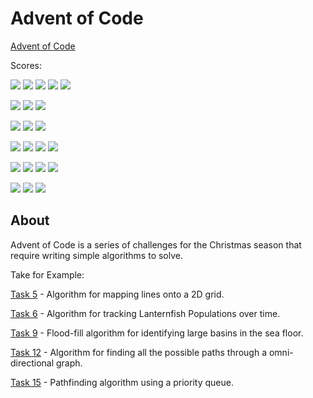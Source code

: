 # Advent of Code

[Advent of Code](https://adventofcode.com)

Scores:

![](https://img.shields.io/badge/2023-blue?style=for-the-badge&logo=googlecalendar&logoColor=white&color=blue) ![](https://img.shields.io/badge/stars-50-yellow?style=for-the-badge&logo=adventofcode&logoColor=white&color=FFFF66) ![](https://img.shields.io/badge/typescript-3178C6?style=for-the-badge&logo=typescript&logoColor=white) ![](https://img.shields.io/badge/rust-000000?style=for-the-badge&logo=rust&logoColor=white) ![](https://img.shields.io/badge/WAT-654FF0?style=for-the-badge&logo=webassembly&logoColor=white)

![](https://img.shields.io/badge/2022-blue?style=for-the-badge&logo=googlecalendar&logoColor=white&color=blue) ![](https://img.shields.io/badge/stars-50-yellow?style=for-the-badge&logo=adventofcode&logoColor=white&color=FFFF66) ![](https://img.shields.io/badge/typescript-3178C6?style=for-the-badge&logo=typescript&logoColor=white)

![](https://img.shields.io/badge/2021-blue?style=for-the-badge&logo=googlecalendar&logoColor=white&color=blue) ![](https://img.shields.io/badge/stars-36-yellow?style=for-the-badge&logo=adventofcode&logoColor=white&color=FFFF66) ![](https://img.shields.io/badge/javascript-F7DF1E?style=for-the-badge&logo=javascript&logoColor=black)

![](https://img.shields.io/badge/2020-blue?style=for-the-badge&logo=googlecalendar&logoColor=white&color=blue) ![](https://img.shields.io/badge/stars-12-yellow?style=for-the-badge&logo=adventofcode&logoColor=white&color=FFFF66) ![](https://img.shields.io/badge/python-3776AB?style=for-the-badge&logo=python&logoColor=white) ![](https://img.shields.io/badge/typescript-3178C6?style=for-the-badge&logo=typescript&logoColor=white)

![](https://img.shields.io/badge/2016-blue?style=for-the-badge&logo=googlecalendar&logoColor=white&color=blue) ![](https://img.shields.io/badge/stars-38-yellow?style=for-the-badge&logo=adventofcode&logoColor=white&color=FFFF66) ![](https://img.shields.io/badge/typescript-3178C6?style=for-the-badge&logo=typescript&logoColor=white) ![](https://img.shields.io/badge/rust-000000?style=for-the-badge&logo=rust&logoColor=white)

![](https://img.shields.io/badge/2015-blue?style=for-the-badge&logo=googlecalendar&logoColor=white&color=blue) ![](https://img.shields.io/badge/stars-50-yellow?style=for-the-badge&logo=adventofcode&logoColor=white&color=FFFF66) ![](https://img.shields.io/badge/typescript-3178C6?style=for-the-badge&logo=typescript&logoColor=white)

## About

Advent of Code is a series of challenges for the Christmas season that require writing simple algorithms to solve.

Take for Example:

[Task 5](2021/05/tasks.mjs) - Algorithm for mapping lines onto a 2D grid.

[Task 6](2021/06/tasks.mjs) - Algorithm for tracking Lanternfish Populations over time.

[Task 9](2021/09/tasks.mjs) - Flood-fill algorithm for identifying large basins in the sea floor.

[Task 12](2021/12/tasks.mjs) - Algorithm for finding all the possible paths through a omni-directional graph.

[Task 15](2021/15/protitytasks.mjs) - Pathfinding algorithm using a priority queue.
